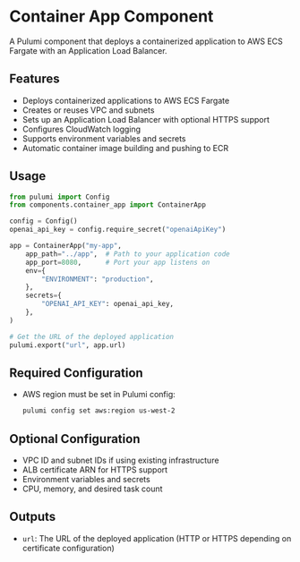 # Container App Component

A Pulumi component that deploys a containerized application to AWS ECS Fargate with an Application Load Balancer.

## Features

- Deploys containerized applications to AWS ECS Fargate
- Creates or reuses VPC and subnets
- Sets up an Application Load Balancer with optional HTTPS support
- Configures CloudWatch logging
- Supports environment variables and secrets
- Automatic container image building and pushing to ECR

## Usage

```python
from pulumi import Config
from components.container_app import ContainerApp

config = Config()
openai_api_key = config.require_secret("openaiApiKey")

app = ContainerApp("my-app",
    app_path="../app",  # Path to your application code
    app_port=8080,      # Port your app listens on
    env={
        "ENVIRONMENT": "production",
    },
    secrets={
        "OPENAI_API_KEY": openai_api_key,
    },
)

# Get the URL of the deployed application
pulumi.export("url", app.url)
```

## Required Configuration

- AWS region must be set in Pulumi config:
  ```bash
  pulumi config set aws:region us-west-2
  ```

## Optional Configuration

- VPC ID and subnet IDs if using existing infrastructure
- ALB certificate ARN for HTTPS support
- Environment variables and secrets
- CPU, memory, and desired task count

## Outputs

- `url`: The URL of the deployed application (HTTP or HTTPS depending on certificate configuration) 